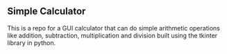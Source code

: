 ## Simple Calculator

This is a repo for a GUI calculator that can do simple arithmetic operations like addition, subtraction, multiplication and division built using the tkinter library in python.